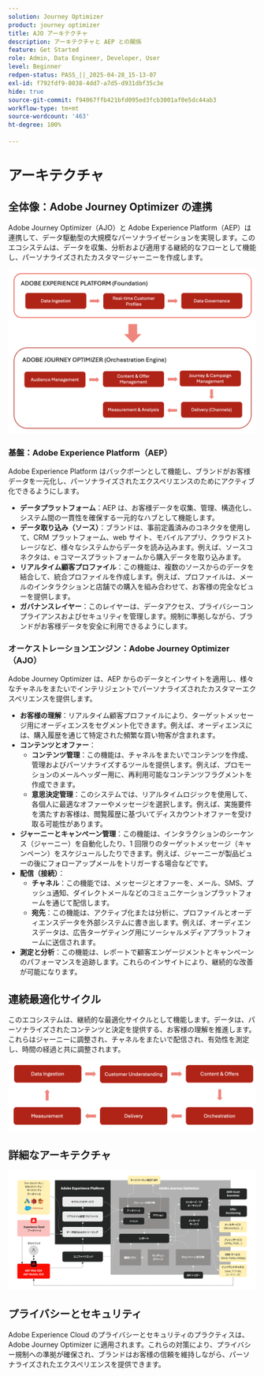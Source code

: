 ```yaml
---
solution: Journey Optimizer
product: journey optimizer
title: AJO アーキテクチャ
description: アーキテクチャと AEP との関係
feature: Get Started
role: Admin, Data Engineer, Developer, User
level: Beginner
redpen-status: PASS_||_2025-04-28_15-13-07
exl-id: f792fdf9-8038-4dd7-a7d5-d931dbf35c3e
hide: true
source-git-commit: f94067ffb421bfd095ed3fcb3001af0e5dc44ab3
workflow-type: tm+mt
source-wordcount: '463'
ht-degree: 100%

---
```


# アーキテクチャ

## 全体像：Adobe Journey Optimizer の連携

Adobe Journey Optimizer（AJO）と Adobe Experience Platform（AEP）は連携して、データ駆動型の大規模なパーソナライゼーションを実現します。このエコシステムは、データを収集、分析および適用する継続的なフローとして機能し、パーソナライズされたカスタマージャーニーを作成します。

![](../assets/do-not-localize/get-started-big-picture.png)


### 基盤：Adobe Experience Platform（AEP）

Adobe Experience Platform はバックボーンとして機能し、ブランドがお客様データを一元化し、パーソナライズされたエクスペリエンスのためにアクティブ化できるようにします。

- **データプラットフォーム**：AEP は、お客様データを収集、管理、構造化し、システム間の一貫性を確保する一元的なハブとして機能します。
- **データ取り込み（ソース）**：ブランドは、事前定義済みのコネクタを使用して、CRM プラットフォーム、web サイト、モバイルアプリ、クラウドストレージなど、様々なシステムからデータを読み込みます。例えば、ソースコネクタは、e コマースプラットフォームから購入データを取り込みます。
- **リアルタイム顧客プロファイル**：この機能は、複数のソースからのデータを結合して、統合プロファイルを作成します。例えば、プロファイルは、メールのインタラクションと店舗での購入を組み合わせて、お客様の完全なビューを提供します。
- **ガバナンスレイヤー**：このレイヤーは、データアクセス、プライバシーコンプライアンスおよびセキュリティを管理します。規制に準拠しながら、ブランドがお客様データを安全に利用できるようにします。

### オーケストレーションエンジン：Adobe Journey Optimizer（AJO）

Adobe Journey Optimizer は、AEP からのデータとインサイトを適用し、様々なチャネルをまたいでインテリジェントでパーソナライズされたカスタマーエクスペリエンスを提供します。

- **お客様の理解**：リアルタイム顧客プロファイルにより、ターゲットメッセージ用にオーディエンスをセグメント化できます。例えば、オーディエンスには、購入履歴を通じて特定された頻繁な買い物客が含まれます。
- **コンテンツとオファー**：
   - **コンテンツ管理**：この機能は、チャネルをまたいでコンテンツを作成、管理およびパーソナライズするツールを提供します。例えば、プロモーションのメールヘッダー用に、再利用可能なコンテンツフラグメントを作成できます。
   - **意思決定管理**：このシステムでは、リアルタイムロジックを使用して、各個人に最適なオファーやメッセージを選択します。例えば、実施要件を満たすお客様は、閲覧履歴に基づいてディスカウントオファーを受け取る可能性があります。
- **ジャーニーとキャンペーン管理**：この機能は、インタラクションのシーケンス（ジャーニー）を自動化したり、1 回限りのターゲットメッセージ（キャンペーン）をスケジュールしたりできます。例えば、ジャーニーが製品ビューの後にフォローアップメールをトリガーする場合などです。
- **配信（接続）**：
   - **チャネル**：この機能では、メッセージとオファーを、メール、SMS、プッシュ通知、ダイレクトメールなどのコミュニケーションプラットフォームを通じて配信します。
   - **宛先**：この機能は、アクティブ化または分析に、プロファイルとオーディエンスデータを外部システムに書き出します。例えば、オーディエンスデータは、広告ターゲティング用にソーシャルメディアプラットフォームに送信されます。
- **測定と分析**：この機能は、レポートで顧客エンゲージメントとキャンペーンのパフォーマンスを追跡します。これらのインサイトにより、継続的な改善が可能になります。

## 連続最適化サイクル

このエコシステムは、継続的な最適化サイクルとして機能します。データは、パーソナライズされたコンテンツと決定を提供する、お客様の理解を推進します。これらはジャーニーに調整され、チャネルをまたいで配信され、有効性を測定し、時間の経過と共に調整されます。

![](../assets/do-not-localize/get-started-flow.png)

## 詳細なアーキテクチャ

![Adobe Journey Optimizer アーキテクチャ](assets/ajo-architecture.png)


## プライバシーとセキュリティ

Adobe Experience Cloud のプライバシーとセキュリティのプラクティスは、Adobe Journey Optimizer に適用されます。これらの対策により、プライバシー規制への準拠が確保され、ブランドはお客様の信頼を維持しながら、パーソナライズされたエクスペリエンスを提供できます。
